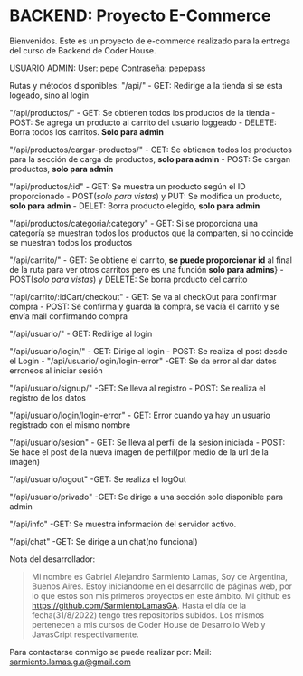 # BACKEND: Proyecto E-Commerce
Bienvenidos. Este es un proyecto de e-commerce realizado para la entrega del curso de Backend de Coder House.

USUARIO ADMIN:
User: pepe
Contraseña: pepepass

Rutas y métodos disponibles:
"/api/" 
	- GET: Redirige a la tienda si se esta logeado, sino al login

"/api/productos/"
	- GET: Se obtienen todos los productos de la tienda
	- POST: Se agrega un producto al carrito del usuario loggeado
	- DELETE: Borra todos los carritos. **Solo para admin**

"/api/productos/cargar-productos/"
	- GET: Se obtienen todos los productos para la sección de carga de productos, **solo para admin**
	- POST: Se cargan productos, **solo para admin**

"/api/productos/:id"
	- GET: Se muestra un producto según el ID proporcionado
	- POST(*solo para vistas*) y PUT: Se modifica un producto, **solo para admin**
	- DELET: Borra producto elegido, **solo para admin**

"/api/productos/categoria/:category"
	- GET: Si se proporciona una categoría se muestran todos los productos que la comparten, si no coincide se muestran todos los productos

"/api/carrito/"
	- GET: Se obtiene el carrito, **se puede proporcionar id** al final de la ruta para ver otros carritos pero es una función **solo para admins**}
	- POST(*solo para vistas*) y DELETE: Se borra producto del carrito 

"/api/carrito/:idCart/checkout"
	- GET: Se va al checkOut para confirmar compra
	- POST: Se confirma y guarda la compra, se vacía el carrito y se envía mail confirmando compra

"/api/usuario/"
	- GET: Redirige al login

"/api/usuario/login/"
	- GET: Dirige al login
	- POST: Se realiza el post desde el Login
	- 
"/api/usuario/login/login-error"
	-GET: Se da error al dar datos erroneos al iniciar sesión

"/api/usuario/signup/"
	-GET: Se lleva al registro
	- POST: Se realiza el registro de los datos

"/api/usuario/login/login-error"
	- GET: Error cuando ya hay un usuario registrado con el mismo nombre

"/api/usuario/sesion"
	- GET: Se lleva al perfil de la sesion iniciada
	- POST: Se hace el post de la nueva imagen de perfil(por medio de la url de la imagen)

"/api/usuario/logout"
	-GET: Se realiza el logOut

"/api/usuario/privado"
	-GET: Se dirige a una sección solo disponible para admin

"/api/info"
	-GET: Se muestra información del servidor activo.

"/api/chat"
	-GET: Se dirige a un chat(no funcional)



Nota del desarrollador:
> Mi nombre es Gabriel Alejandro Sarmiento Lamas, Soy de Argentina, Buenos Aires. Estoy iniciandome en el desarrollo de páginas web, por lo que estos son mis primeros proyectos en este ámbito.
> Mi github es https://github.com/SarmientoLamasGA. Hasta el día de la fecha(31/8/2022) tengo tres repositorios subidos. Los mismos pertenecen a mis cursos de Coder House de Desarrollo Web y JavasCript respectivamente.

Para contactarse conmigo se puede realizar por:
Mail: sarmiento.lamas.g.a@gmail.com
